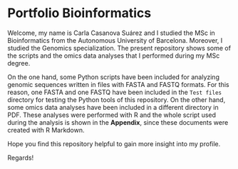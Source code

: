 # Portfolio Bioinformatics  
Welcome, my name is Carla Casanova Suárez and I studied the MSc in Bioinformatics from the Autonomous University of Barcelona. Moreover, I studied the Genomics specialization. The present repository shows some of the scripts and the omics data analyses that I performed during my MSc degree.  

On the one hand, some Python scripts have been included for analyzing genomic sequences written in files with FASTA and FASTQ formats. For this reason, one FASTA and one FASTQ have been included in the `Test files` directory for testing the Python tools of this repository. On the other hand, some omics data analyses have been included in a different directory in PDF. These analyses were performed with R and the whole script used during the analysis is shown in the **Appendix**, since these documents were created with R Markdown.  

Hope you find this repository helpful to gain more insight into my profile.  

Regards!  
